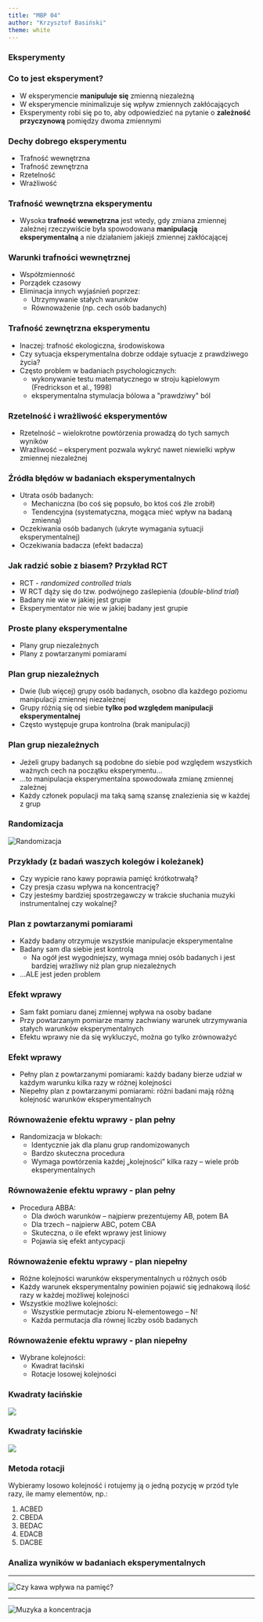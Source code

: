 ```yaml
---
title: "MBP 04"
author: "Krzysztof Basiński"
theme: white
---
```



### Eksperymenty

### Co to jest eksperyment?

- W eksperymencie **manipuluje się** zmienną niezależną
- W eksperymencie minimalizuje się wpływ zmiennych zakłócających 
- Eksperymenty robi się po to, aby odpowiedzieć na pytanie o **zależność przyczynową** pomiędzy dwoma zmiennymi

### Dechy dobrego eksperymentu

- Trafność wewnętrzna
- Trafność zewnętrzna
- Rzetelność
- Wrażliwość


### Trafność wewnętrzna eksperymentu

- Wysoka **trafność wewnętrzna** jest wtedy, gdy zmiana zmiennej zależnej rzeczywiście była spowodowana **manipulacją eksperymentalną** a nie działaniem jakiejś zmiennej zakłócającej

### Warunki trafności wewnętrznej

- Współzmienność
- Porządek czasowy
- Eliminacja innych wyjaśnień poprzez:
    - Utrzymywanie stałych warunków
    - Równoważenie (np. cech osób badanych)

### Trafność zewnętrzna eksperymentu

- Inaczej: trafność ekologiczna, środowiskowa
- Czy sytuacja eksperymentalna dobrze oddaje sytuacje z prawdziwego życia?
- Często problem w badaniach psychologicznych:
    - wykonywanie testu matematycznego w stroju kąpielowym (Fredrickson et al., 1998)
    - eksperymentalna stymulacja bólowa a "prawdziwy" ból
    
### Rzetelność i wrażliwość eksperymentów

- Rzetelność – wielokrotne powtórzenia prowadzą do tych samych wyników
- Wrażliwość – eksperyment pozwala wykryć nawet niewielki wpływ zmiennej niezależnej

### Źródła błędów w badaniach eksperymentalnych

- Utrata osób badanych:
    - Mechaniczna (bo coś się popsuło, bo ktoś coś źle zrobił)
    - Tendencyjna (systematyczna, mogąca mieć wpływ na badaną zmienną)
- Oczekiwania osób badanych (ukryte wymagania sytuacji eksperymentalnej)
- Oczekiwania badacza (efekt badacza)

### Jak radzić sobie z biasem? Przykład RCT

- RCT - _randomized controlled trials_
- W RCT dąży się do tzw. podwójnego zaślepienia (*double-blind trial*)
- Badany nie wie w jakiej jest grupie
- Eksperymentator nie wie w jakiej badany jest grupie


### Proste plany eksperymentalne

- Plany grup niezależnych
- Plany z powtarzanymi pomiarami

### Plan grup niezależnych

- Dwie (lub więcej) grupy osób badanych, osobno dla każdego poziomu manipulacji zmiennej niezależnej
- Grupy różnią się od siebie **tylko pod względem manipulacji eksperymentalnej**
- Często występuje grupa kontrolna (brak manipulacji)

### Plan grup niezależnych

- Jeżeli grupy badanych są podobne do siebie pod względem wszystkich ważnych cech na początku eksperymentu…
- …to manipulacja eksperymentalna spowodowała zmianę zmiennej zależnej
- Każdy członek populacji ma taką samą szansę znalezienia się w każdej z grup

### Randomizacja

![Randomizacja](img/w04/bloki.png)

### Przykłady (z badań waszych kolegów i koleżanek)

- Czy wypicie rano kawy poprawia pamięć krótkotrwałą?
- Czy presja czasu wpływa na koncentrację?
- Czy jesteśmy bardziej spostrzegawczy w trakcie słuchania muzyki instrumentalnej czy wokalnej?

### Plan z powtarzanymi pomiarami

- Każdy badany otrzymuje wszystkie manipulacje eksperymentalne
- Badany sam dla siebie jest kontrolą
    - Na ogół jest wygodniejszy, wymaga mniej osób badanych i jest bardziej wrażliwy niż plan grup niezależnych
- ...ALE jest jeden problem

### Efekt wprawy

- Sam fakt pomiaru danej zmiennej wpływa na osoby badane
- Przy powtarzanym pomiarze mamy zachwiany warunek utrzymywania stałych warunków eksperymentalnych
- Efektu wprawy nie da się wykluczyć, można go tylko zrównoważyć

### Efekt wprawy

- Pełny plan z powtarzanymi pomiarami: każdy badany bierze udział w każdym warunku kilka razy w różnej kolejności
- Niepełny plan z powtarzanymi pomiarami: różni badani mają różną kolejność warunków eksperymentalnych

### Równoważenie efektu wprawy - plan pełny

- Randomizacja w blokach:
    - Identycznie jak dla planu grup randomizowanych
    - Bardzo skuteczna procedura
    - Wymaga powtórzenia każdej „kolejności” kilka razy – wiele prób eksperymentalnych

### Równoważenie efektu wprawy - plan pełny

- Procedura ABBA:
    - Dla dwóch warunków – najpierw prezentujemy AB, potem BA
    - Dla trzech – najpierw ABC, potem CBA
    - Skuteczna, o ile efekt wprawy jest liniowy 
    - Pojawia się efekt antycypacji

### Równoważenie efektu wprawy - plan niepełny

- Różne kolejności warunków eksperymentalnych u różnych osób
- Każdy warunek eksperymentalny powinien pojawić się jednakową ilość razy w każdej możliwej kolejności
- Wszystkie możliwe kolejności:
    - Wszystkie permutacje zbioru N-elementowego – N!
    - Każda permutacja dla równej liczby osób badanych

### Równoważenie efektu wprawy - plan niepełny

- Wybrane kolejności:
    - Kwadrat łaciński
    - Rotacje losowej kolejności
    

### Kwadraty łacińskie

![](img/w04/latin3.png)

### Kwadraty łacińskie

![](img/w04/latin4.png)

### Metoda rotacji

Wybieramy losowo kolejność i rotujemy ją o jedną pozycję w przód tyle razy, ile mamy elementów, np.:

1. ACBED
2. CBEDA
3. BEDAC
4. EDACB
4. DACBE

### Analiza wyników w badaniach eksperymentalnych

---

![Czy kawa wpływa na pamięć?](img/w04/kawa.png)

---

![Muzyka a koncentracja](img/w04/muzyka.png)
